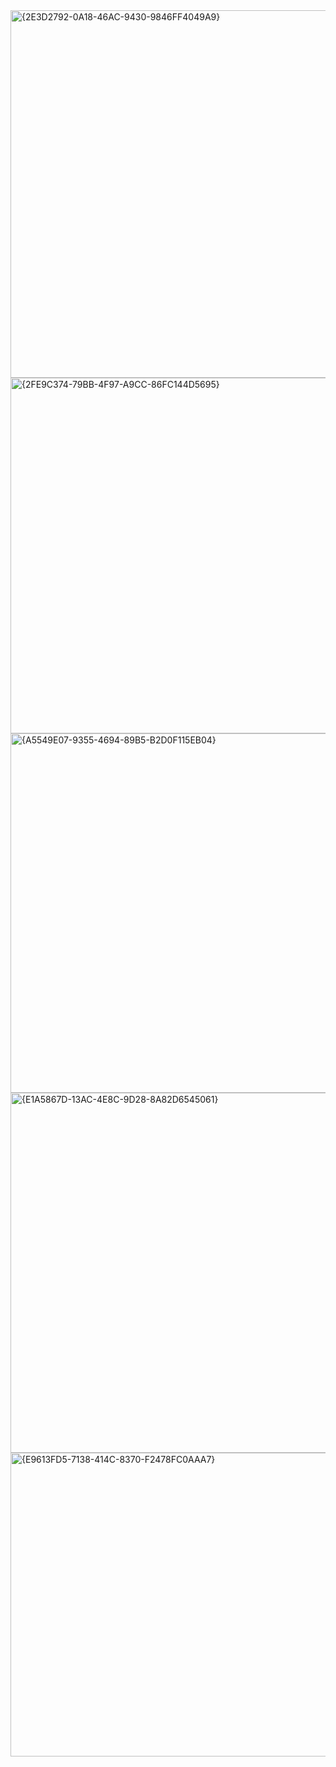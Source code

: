 
<img width="1039" height="588" alt="{2E3D2792-0A18-46AC-9430-9846FF4049A9}" src="https://github.com/user-attachments/assets/18d0d6cd-837a-4b34-93fc-70d553fea8b7" />
<img width="979" height="569" alt="{2FE9C374-79BB-4F97-A9CC-86FC144D5695}" src="https://github.com/user-attachments/assets/4aff88a9-c3e0-48a9-ac4d-044b9953054c" />
<img width="1059" height="575" alt="{A5549E07-9355-4694-89B5-B2D0F115EB04}" src="https://github.com/user-attachments/assets/43ff725c-76b2-464e-b31b-d3a43c6e8f8a" />
<img width="1056" height="576" alt="{E1A5867D-13AC-4E8C-9D28-8A82D6545061}" src="https://github.com/user-attachments/assets/3bded7c4-82aa-4bb2-ba42-9f28d907e544" />

<img width="1207" height="486" alt="{E9613FD5-7138-414C-8370-F2478FC0AAA7}" src="https://github.com/user-attachments/assets/7aa81ba1-0887-4353-ad0d-bb21babf75e0" />
